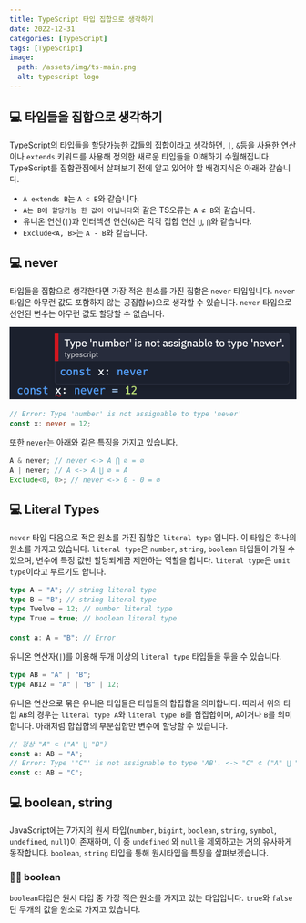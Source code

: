 ```yaml
---
title: TypeScript 타입 집합으로 생각하기
date: 2022-12-31
categories: [TypeScript]
tags: [TypeScript]
image:
  path: /assets/img/ts-main.png
  alt: typescript logo
---
```


## 💻 타입들을 집합으로 생각하기

TypeScript의 타입들을 할당가능한 값들의 집합이라고 생각하면, `|`, `&`등을 사용한 연산이나 `extends` 키워드를 사용해 정의한 새로운 타입들을 이해하기 수월해집니다. TypeScript를 집합관점에서 살펴보기 전에 알고 있어야 할 배경지식은 아래와 같습니다.

- `A extends B`는 `A ⊂ B`와 같습니다.
- `A는 B에 할당가능 한 값이 아닙니다`와 같은 TS오류는 `A ⊄ B`와 같습니다.
- 유니온 연산(`|`)과 인터섹션 연산(`&`)은 각각 집합 연산 `⋃`, `⋂`와 같습니다.
- `Exclude<A, B>`는 `A - B`와 같습니다.

## 💻 never

타입들을 집합으로 생각한다면 가장 적은 원소를 가진 집합은 `never` 타입입니다. `never` 타입은 아무런 값도 포함하지 않는 공집합(`∅`)으로 생각할 수 있습니다. `never` 타입으로 선언된 변수는 아무런 값도 할당할 수 없습니다.

![never-assign](/assets/img/typescript-set-theory/never-assign.png)

```typescript
// Error: Type 'number' is not assignable to type 'never'
const x: never = 12;
```

또한 `never`는 아래와 같은 특징을 가지고 있습니다.

```typescript
A & never; // never <-> A ⋂ ∅ = ∅
A | never; // A <-> A ⋃ ∅ = A
Exclude<0, 0>; // never <-> 0 - 0 = ∅
```

## 💻 Literal Types

`never` 타입 다음으로 적은 원소를 가진 집합은 `literal type` 입니다. 이 타입은 하나의 원소를 가지고 있습니다. `literal type`은 `number`, `string`, `boolean` 타입들이 가질 수 있으며, 변수에 특정 값만 할당되게끔 제한하는 역할을 합니다. `literal type`은 `unit type`이라고 부르기도 합니다.

```typescript
type A = "A"; // string literal type
type B = "B"; // string literal type
type Twelve = 12; // number literal type
type True = true; // boolean literal type

const a: A = "B"; // Error
```

유니온 연산자(`|`)를 이용해 두개 이상의 `literal type` 타입들을 묶을 수 있습니다.

```typescript
type AB = "A" | "B";
type AB12 = "A" | "B" | 12;
```

유니온 연산으로 묶은 유니온 타입들은 타입들의 합집합을 의미합니다. 따라서 위의 타입 `AB`의 경우는 `literal type A`와 `literal type B`를 합집합이며, `A`이거나 `B`를 의미합니다. 아래처럼 합집합의 부분집합만 변수에 할당할 수 있습니다.

```typescript
// 정상 "A" ⊂ ("A" ⋃ "B")
const a: AB = "A";
// Error: Type '"C"' is not assignable to type 'AB'. <-> "C" ⊄ ("A" ⋃ "B")
const c: AB = "C";
```

## 💻 boolean, string

JavaScript에는 7가지의 원시 타입(`number`, `bigint`, `boolean`, `string`, `symbol`, `undefined`, `null`)이 존재하며, 이 중 `undefined` 와 `null`을 제외하고는 거의 유사하게 동작합니다. `boolean`, `string` 타입을 통해 원시타입을 특징을 살펴보겠습니다.

### 👨‍💻 boolean

`boolean`타입은 원시 타입 중 가장 적은 원소를 가지고 있는 타입입니다. `true`와 `false` 단 두개의 값을 원소로 가지고 있습니다.
